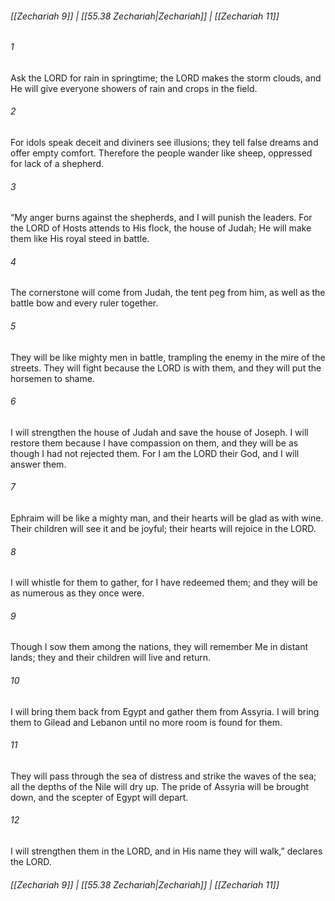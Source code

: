 
###### [[Zechariah 9]] | [[55.38 Zechariah|Zechariah]] | [[Zechariah 11]]

###### 1
Ask the LORD for rain in springtime; the LORD makes the storm clouds, and He will give everyone showers of rain and crops in the field.
###### 2
For idols speak deceit and diviners see illusions; they tell false dreams and offer empty comfort. Therefore the people wander like sheep, oppressed for lack of a shepherd.
###### 3
“My anger burns against the shepherds, and I will punish the leaders. For the LORD of Hosts attends to His flock, the house of Judah; He will make them like His royal steed in battle.
###### 4
The cornerstone will come from Judah, the tent peg from him, as well as the battle bow and every ruler together.
###### 5
They will be like mighty men in battle, trampling the enemy in the mire of the streets. They will fight because the LORD is with them, and they will put the horsemen to shame.
###### 6
I will strengthen the house of Judah and save the house of Joseph. I will restore them because I have compassion on them, and they will be as though I had not rejected them. For I am the LORD their God, and I will answer them.
###### 7
Ephraim will be like a mighty man, and their hearts will be glad as with wine. Their children will see it and be joyful; their hearts will rejoice in the LORD.
###### 8
I will whistle for them to gather, for I have redeemed them; and they will be as numerous as they once were.
###### 9
Though I sow them among the nations, they will remember Me in distant lands; they and their children will live and return.
###### 10
I will bring them back from Egypt and gather them from Assyria. I will bring them to Gilead and Lebanon until no more room is found for them.
###### 11
They will pass through the sea of distress and strike the waves of the sea; all the depths of the Nile will dry up. The pride of Assyria will be brought down, and the scepter of Egypt will depart.
###### 12
I will strengthen them in the LORD, and in His name they will walk,” declares the LORD.

###### [[Zechariah 9]] | [[55.38 Zechariah|Zechariah]] | [[Zechariah 11]]
